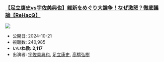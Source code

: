 ### [【足立康史vs宇佐美典也】維新をめぐり大論争！なぜ激怒？徹底議論【ReHacQ】](https://www.youtube.com/watch?v=ITi-1ul-Xnw)
[![](https://img.youtube.com/vi/ITi-1ul-Xnw/sddefault.jpg)](https://www.youtube.com/watch?v=ITi-1ul-Xnw)
-   公開日: 2024-10-21
-   視聴数: 240,985
-   **いいね数: 2,117**
-   出演者: [宇佐美典也](/rehacq_fan/people/宇佐美典也 "wikilink"), [足立康史](/rehacq_fan/people/足立康史 "wikilink"), [高橋弘樹](/rehacq_fan/people/高橋弘樹 "wikilink")
